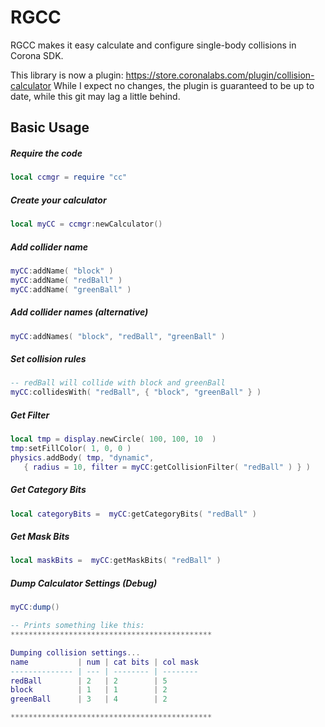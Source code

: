 RGCC
============

RGCC makes it easy calculate and configure single-body collisions in Corona SDK.

This library is now a plugin:
https://store.coronalabs.com/plugin/collision-calculator
While I expect no changes, the plugin is guaranteed to be up to date, while this git may lag a little behind.

Basic Usage
-------------------------

##### Require the code
```lua
local ccmgr = require "cc"
```

##### Create your calculator
```lua
local myCC = ccmgr:newCalculator()
```

##### Add collider name
```lua
myCC:addName( "block" )
myCC:addName( "redBall" )
myCC:addName( "greenBall" )
```


##### Add collider names (alternative)
```lua
myCC:addNames( "block", "redBall", "greenBall" )
```

##### Set collision rules
```lua
-- redBall will collide with block and greenBall
myCC:collidesWith( "redBall", { "block", "greenBall" } )
```

##### Get Filter
```lua
local tmp = display.newCircle( 100, 100, 10  )
tmp:setFillColor( 1, 0, 0 )
physics.addBody( tmp, "dynamic", 
   { radius = 10, filter = myCC:getCollisionFilter( "redBall" ) } )
```

##### Get Category Bits
```lua
local categoryBits =  myCC:getCategoryBits( "redBall" ) 
```

##### Get Mask Bits
```lua
local maskBits =  myCC:getMaskBits( "redBall" ) 
```

##### Dump Calculator Settings (Debug)
```lua
myCC:dump()

-- Prints something like this:
*********************************************

Dumping collision settings...
name           | num | cat bits | col mask
-------------- | --- | -------- | --------
redBall        | 2   | 2        | 5
block          | 1   | 1        | 2
greenBall      | 3   | 4        | 2

*********************************************
```

